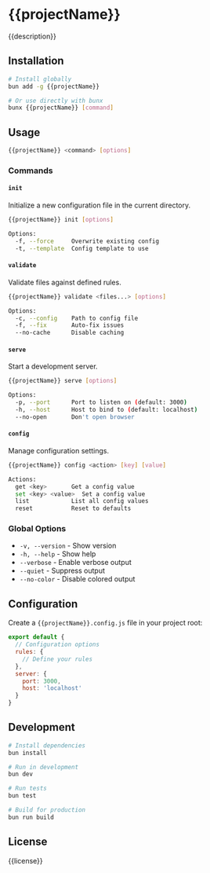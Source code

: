 # {{projectName}}

{{description}}

## Installation

```bash
# Install globally
bun add -g {{projectName}}

# Or use directly with bunx
bunx {{projectName}} [command]
```

## Usage

```bash
{{projectName}} <command> [options]
```

### Commands

#### `init`
Initialize a new configuration file in the current directory.

```bash
{{projectName}} init [options]

Options:
  -f, --force     Overwrite existing config
  -t, --template  Config template to use
```

#### `validate`
Validate files against defined rules.

```bash
{{projectName}} validate <files...> [options]

Options:
  -c, --config    Path to config file
  -f, --fix       Auto-fix issues
  --no-cache      Disable caching
```

#### `serve`
Start a development server.

```bash
{{projectName}} serve [options]

Options:
  -p, --port      Port to listen on (default: 3000)
  -h, --host      Host to bind to (default: localhost)
  --no-open       Don't open browser
```

#### `config`
Manage configuration settings.

```bash
{{projectName}} config <action> [key] [value]

Actions:
  get <key>       Get a config value
  set <key> <value>  Set a config value
  list            List all config values
  reset           Reset to defaults
```

### Global Options

- `-v, --version` - Show version
- `-h, --help` - Show help
- `--verbose` - Enable verbose output
- `--quiet` - Suppress output
- `--no-color` - Disable colored output

## Configuration

Create a `{{projectName}}.config.js` file in your project root:

```javascript
export default {
  // Configuration options
  rules: {
    // Define your rules
  },
  server: {
    port: 3000,
    host: 'localhost'
  }
}
```

## Development

```bash
# Install dependencies
bun install

# Run in development
bun dev

# Run tests
bun test

# Build for production
bun run build
```

## License

{{license}}